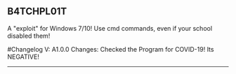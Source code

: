 B4TCHPL01T
----------------------------------------------------------------------------------
A "exploit" for Windows 7/10! Use cmd commands, even if your school disabled them!

#Changelog
V: A1.0.0
Changes:
Checked the Program for COVID-19!
Its NEGATIVE!

-----------------------------------------------------------------------------------

